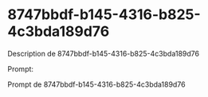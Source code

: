 # 8747bbdf-b145-4316-b825-4c3bda189d76

Description de 8747bbdf-b145-4316-b825-4c3bda189d76

Prompt:

Prompt de 8747bbdf-b145-4316-b825-4c3bda189d76